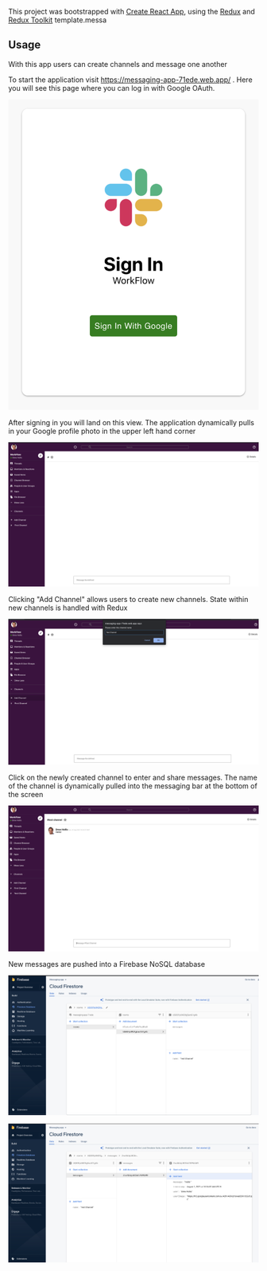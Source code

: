 This project was bootstrapped with [Create React App](https://github.com/facebook/create-react-app), using the [Redux](https://redux.js.org/) and [Redux Toolkit](https://redux-toolkit.js.org/) template.messa

## Usage

With this app users can create channels and message one another

To start the application visit https://messaging-app-71ede.web.app/ . Here you will see this page where you can log in with Google OAuth.

![Settings Window](https://github.com/drewhollis/messaging-app/blob/main/Messaging%20App%20Screenshots/Sign%20In.png)

After signing in you will land on this view. The application dynamically pulls in your Google profile photo in the upper left hand corner

![Settings Window](https://github.com/drewhollis/messaging-app/blob/main/Messaging%20App%20Screenshots/Main%20View.png)

Clicking "Add Channel" allows users to create new channels. State within new channels is handled with Redux

![Settings Window](https://github.com/drewhollis/messaging-app/blob/main/Messaging%20App%20Screenshots/Create%20Channel.png)

Click on the newly created channel to enter and share messages. The name of the channel is dynamically pulled into the messaging bar at the bottom of the screen

![Settings Window](https://github.com/drewhollis/messaging-app/blob/main/Messaging%20App%20Screenshots/Test%20Message.png)

New messages are pushed into a Firebase NoSQL database 

![Settings Window](https://github.com/drewhollis/messaging-app/blob/main/Messaging%20App%20Screenshots/Firebase%201.png)

![Settings Window](https://github.com/drewhollis/messaging-app/blob/main/Messaging%20App%20Screenshots/Firebase%202.png)
